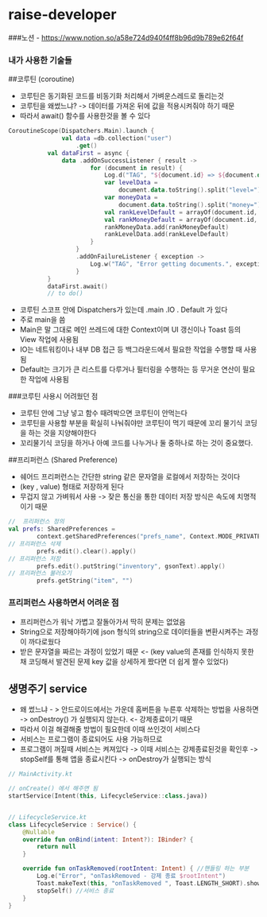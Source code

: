 # raise-developer


###노션 - https://www.notion.so/a58e724d940f4ff8b96d9b789e62f64f


### 내가 사용한 기술들 

##코루틴 (coroutine)

- 코루틴은 동기화된 코드를 비동기화 처리해서 가벼운스레드로 돌리는것 
- 코루틴을 왜썼느냐? -> 데이터를 가져온 뒤에 값을 적용시켜줘야 하기 때문 
- 따라서 await() 함수를 사용한것을 볼 수 있다 

 ```kotlin
 CoroutineScope(Dispatchers.Main).launch {
                val data =db.collection("user")
                    .get()
            val dataFirst = async {
                data .addOnSuccessListener { result ->
                        for (document in result) {
                            Log.d("TAG", "${document.id} => ${document.data}")
                            var levelData =
                                document.data.toString().split("level=")[1].split(",")[0]
                            var moneyData =
                                document.data.toString().split("money=")[1].split(",")[0]
                            val rankLevelDefault = arrayOf(document.id, levelData)
                            val rankMoneyDefault = arrayOf(document.id, moneyData)
                            rankMoneyData.add(rankMoneyDefault)
                            rankLevelData.add(rankLevelDefault)
                        }
                    }
                    .addOnFailureListener { exception ->
                        Log.w("TAG", "Error getting documents.", exception)
                    }
            }
            dataFirst.await()
            // to do()
```

- 코루틴 스코프 안에 Dispatchers가 있는데 .main .IO . Default 가 있다 
- 주로 main을 씀 
- Main은 말 그대로 메인 쓰레드에 대한 Context이며 UI 갱신이나 Toast 등의 View 작업에 사용됨
- IO는 네트워킹이나 내부 DB 접근 등 백그라운드에서 필요한 작업을 수행할 때 사용됨
- Default는 크기가 큰 리스트를 다루거나 필터링을 수행하는 등 무거운 연산이 필요한 작업에 사용됨

###코루틴 사용시 어려웠던 점 

- 코루틴 안에 그냥 넣고 함수 때려박으면 코루틴이 안먹는다 
- 코루틴을 사용할 부분을 확실히 나눠줘야만 코루틴이 먹기 때문에 꼬리 물기식 코딩을 하는 것을 지양해야한다
- 꼬리물기식 코딩을 하거나 아예 코드를 나누거나 둘 중하나로 하는 것이 중요했다.


##프리퍼런스 (Shared Preference)

- 쉐어드 프리퍼런스는 간단한 string 같은 문자열을 로컬에서 저장하는 것이다 
- (key , value) 형태로 저장하게 된다 
- 무겁지 않고 가벼워서 사용 -> 잦은 통신을 통한 데이터 저장 방식은 속도에 치명적이기 때문 

```kotlin
//  프리퍼런스 정의 
val prefs: SharedPreferences =
        context.getSharedPreferences("prefs_name", Context.MODE_PRIVATE)
// 프리퍼런스 삭제 
        prefs.edit().clear().apply()
// 프리퍼런스 저장 
        prefs.edit().putString("inventory", gsonText).apply()
// 프리퍼런스 불러오기
        prefs.getString("item", "")

```

### 프리퍼런스 사용하면서 어려운 점 
- 프리퍼런스가 워낙 가볍고 잘돌아가서 딱히 문제는 없었음
- String으로 저장해야하기에 json 형식의 string으로 데이터들을 변환시켜주는 과정이 까다로웠다 
- 받은 문자열을 짜르는 과정이 있었기 때문 <- (key value의 존재를 인식하지 못한채 코딩해서 발견된 문제 key 값을 상세하게 짰다면 더 쉽게 짤수 있었다)



## 생명주기 service

- 왜 썼느냐 - > 안드로이드에서는 가운데 홈버튼을 누른후 삭제하는 방법을 사용하면 
-> onDestroy() 가 실행되지 않는다. <- 강제종료이기 때문 
- 따라서 이걸 해결해줄 방법이 필요한데 이때 쓰인것이 서비스다 
- 서비스는 프로그램이 종료되어도 사용 가능하므로 
- 프로그램이 꺼질때 서비스는 켜져있다 -> 이때 서비스는 강제종료된것을 확인후 -> stopSelf를 통해 앱을 종료시킨다 -> onDestroy가 실행되는 방식


```kotlin 
// MainActivity.kt 

// onCreate() 에서 해주면 됨 
startService(Intent(this, LifecycleService::class.java))


// LifecycleService.kt
class LifecycleService : Service() {
    @Nullable
    override fun onBind(intent: Intent?): IBinder? {
        return null
    }

    override fun onTaskRemoved(rootIntent: Intent) { //핸들링 하는 부분
        Log.e("Error", "onTaskRemoved - 강제 종료 $rootIntent")
        Toast.makeText(this, "onTaskRemoved ", Toast.LENGTH_SHORT).show()
        stopSelf() //서비스 종료
    }
}
```

